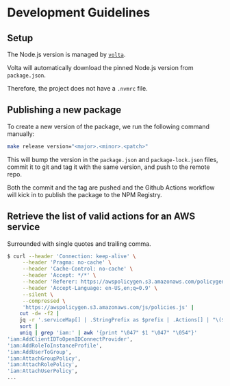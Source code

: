 # Development Guidelines

## Setup

The Node.js version is managed by [`volta`](https://volta.sh/).

Volta will automatically download the pinned Node.js version from
`package.json`.

Therefore, the project does not have a `.nvmrc` file.

## Publishing a new package

To create a new version of the package, we run the following command manually:

```bash
make release version="<major>.<minor>.<patch>"
```

This will bump the version in the `package.json` and `package-lock.json` files,
commit it to git and tag it with the same version, and push to the remote repo.

Both the commit and the tag are pushed and the Github Actions workflow will kick
in to publish the package to the NPM Registry.

## Retrieve the list of valid actions for an AWS service

Surrounded with single quotes and trailing comma.

```bash
$ curl --header 'Connection: keep-alive' \
     --header 'Pragma: no-cache' \
     --header 'Cache-Control: no-cache' \
     --header 'Accept: */*' \
     --header 'Referer: https://awspolicygen.s3.amazonaws.com/policygen.html' \
     --header 'Accept-Language: en-US,en;q=0.9' \
     --silent \
     --compressed \
     'https://awspolicygen.s3.amazonaws.com/js/policies.js' |
    cut -d= -f2 |
    jq -r '.serviceMap[] | .StringPrefix as $prefix | .Actions[] | "\($prefix):\(.)"' |
    sort |
    uniq | grep 'iam:' | awk '{print "\047" $1 "\047" "\054"}'
'iam:AddClientIDToOpenIDConnectProvider',
'iam:AddRoleToInstanceProfile',
'iam:AddUserToGroup',
'iam:AttachGroupPolicy',
'iam:AttachRolePolicy',
'iam:AttachUserPolicy',
...
```
